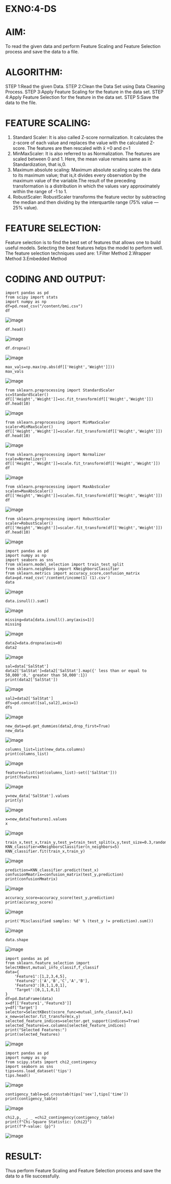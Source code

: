 # EXNO:4-DS
# AIM:
To read the given data and perform Feature Scaling and Feature Selection process and save the
data to a file.
# ALGORITHM:
STEP 1:Read the given Data.
STEP 2:Clean the Data Set using Data Cleaning Process.
STEP 3:Apply Feature Scaling for the feature in the data set.
STEP 4:Apply Feature Selection for the feature in the data set.
STEP 5:Save the data to the file.

# FEATURE SCALING:
1. Standard Scaler: It is also called Z-score normalization. It calculates the z-score of each value and replaces the value with the calculated Z-score. The features are then rescaled with x̄ =0 and σ=1
2. MinMaxScaler: It is also referred to as Normalization. The features are scaled between 0 and 1. Here, the mean value remains same as in Standardization, that is,0.
3. Maximum absolute scaling: Maximum absolute scaling scales the data to its maximum value; that is,it divides every observation by the maximum value of the variable.The result of the preceding transformation is a distribution in which the values vary approximately within the range of -1 to 1.
4. RobustScaler: RobustScaler transforms the feature vector by subtracting the median and then dividing by the interquartile range (75% value — 25% value).

# FEATURE SELECTION:
Feature selection is to find the best set of features that allows one to build useful models. Selecting the best features helps the model to perform well.
The feature selection techniques used are:
1.Filter Method
2.Wrapper Method
3.Embedded Method

# CODING AND OUTPUT:
```
import pandas as pd
from scipy import stats
import numpy as np
df=pd.read_csv("/content/bmi.csv")
df
```
![image](https://github.com/user-attachments/assets/38da07ca-4480-4cd2-91d2-3a10e58d967e)
```
df.head()
```
![image](https://github.com/user-attachments/assets/02811e67-190b-45e6-b8e6-e5b747da8e5b)
```
df.dropna()
```
![image](https://github.com/user-attachments/assets/ef5669aa-d2e1-440a-a62b-f0f8f81a76bd)
```
max_vals=np.max(np.abs(df[['Height','Weight']]))
max_vals
```
![image](https://github.com/user-attachments/assets/db5c9b43-576d-4924-af4f-c1ac3067d5ab)
```
from sklearn.preprocessing import StandardScaler
sc=StandardScaler()
df[['Height','Weight']]=sc.fit_transform(df[['Height','Weight']])
df.head(10)
```
![image](https://github.com/user-attachments/assets/8291e4f2-eba2-46e4-91d7-6cc9b3b3e198)
```
from sklearn.preprocessing import MinMaxScaler
scaler=MinMaxScaler()
df[['Height','Weight']]=scaler.fit_transform(df[['Height','Weight']])
df.head(10)
```
![image](https://github.com/user-attachments/assets/31c75e25-2852-4b4d-a366-84524213bdb6)
```
from sklearn.preprocessing import Normalizer
scale=Normalizer()
df[['Height','Weight']]=scale.fit_transform(df[['Height','Weight']])
df
```
![image](https://github.com/user-attachments/assets/1eed9eef-cc13-4b83-8b3c-be3677080db4)
```
from sklearn.preprocessing import MaxAbsScaler
scalen=MaxAbsScaler()
df[['Height','Weight']]=scalen.fit_transform(df[['Height','Weight']])
df
```
![image](https://github.com/user-attachments/assets/bed6623c-a343-4d63-a593-beef886095a0)
```
from sklearn.preprocessing import RobustScaler
scaler=RobustScaler()
df[['Height','Weight']]=scaler.fit_transform(df[['Height','Weight']])
df.head(10)
```
![image](https://github.com/user-attachments/assets/7ade8c05-3083-428f-afc0-d2b4c7b39b8e)
```
import pandas as pd
import numpy as np
import seaborn as sns
from sklearn.model_selection import train_test_split
from sklearn.neighbors import KNeighborsClassifier
from sklearn.metrics import accuracy_score,confusion_matrix
data=pd.read_csv('/content/income(1) (1).csv')
data
```
![image](https://github.com/user-attachments/assets/401cb4c1-f665-4e21-bee3-06c78af7a5bf)
```
data.isnull().sum()
```
![image](https://github.com/user-attachments/assets/beed9626-c888-4516-be6d-96b75f17d58b)
```
missing=data[data.isnull().any(axis=1)]
missing
```
![image](https://github.com/user-attachments/assets/a8d7f9d5-d3f8-4eef-b945-05db4cf7914b)
```
data2=data.dropna(axis=0)
data2
```
![image](https://github.com/user-attachments/assets/3dd9a570-889d-4dd2-ba25-de2a443f10f6)
```
sal=data['SalStat']
data2['SalStat']=data2['SalStat'].map({' less than or equal to 50,000':0,' greater than 50,000':1})
print(data2['SalStat'])
```
![image](https://github.com/user-attachments/assets/16825fcb-f893-4a6c-b66f-5a1702d3b164)
```
sal2=data2['SalStat']
dfs=pd.concat([sal,sal2],axis=1)
dfs
```
![image](https://github.com/user-attachments/assets/80b2bd45-5998-44a0-a847-55c994c9ddf6)
```
new_data=pd.get_dummies(data2,drop_first=True)
new_data
```
![image](https://github.com/user-attachments/assets/130fdcaf-9eda-438c-9fce-ce64aa2122e4)
```
columns_list=list(new_data.columns)
print(columns_list)
```
![image](https://github.com/user-attachments/assets/17ab51e6-6093-4a7b-970d-fa3e3c776f0f)
```
features=list(set(columns_list)-set(['SalStat']))
print(features)
```
![image](https://github.com/user-attachments/assets/cea9befd-9e6c-4a15-995e-ed3b089e8c73)
```
y=new_data['SalStat'].values
print(y)
```
![image](https://github.com/user-attachments/assets/ac20350f-5858-40ce-99b7-83c14becedcd)
```
x=new_data[features].values
x
```
![image](https://github.com/user-attachments/assets/62fcf631-974e-4245-8770-4d42b408bbb1)
```
train_x,test_x,train_y,test_y=train_test_split(x,y,test_size=0.3,random_state=0)
KNN_classifier=KNeighborsClassifier(n_neighbors=5)
KNN_classifier.fit(train_x,train_y)
```
![image](https://github.com/user-attachments/assets/2cf736f8-09ed-4c16-869c-47f0fe437cbd)
```
prediction=KNN_classifier.predict(test_x)
confusionMmatrix=confusion_matrix(test_y,prediction)
print(confusionMmatrix)
```
![image](https://github.com/user-attachments/assets/23a47c1e-c77f-496f-b660-39e08c42766f)
```
accuracy_score=accuracy_score(test_y,prediction)
print(accuracy_score)
```
![image](https://github.com/user-attachments/assets/0747530e-ed73-4047-ad6e-d49e8607abc2)
```
print('Misclassified samples: %d' % (test_y != prediction).sum())
```
![image](https://github.com/user-attachments/assets/eec1b332-78dc-4d16-acf2-885c2d8af0b4)
```
data.shape
```
![image](https://github.com/user-attachments/assets/06fcf027-37e0-4108-bd92-5f2ca4833ae1)
```
import pandas as pd
from sklearn.feature_selection import SelectKBest,mutual_info_classif,f_classif
data={
    'Feature1':[1,2,3,4,5],
    'Feature2':['A','B','C','A','B'],
    'Feature3':[0,1,1,0,1],
    'Target':[0,1,1,0,1]
}
df=pd.DataFrame(data)
x=df[['Feature1','Feature3']]
y=df['Target']
selector=SelectKBest(score_func=mutual_info_classif,k=1)
x_new=selector.fit_transform(x,y)
selected_feature_indices=selector.get_support(indices=True)
selected_features=x.columns[selected_feature_indices]
print("Selected Features:")
print(selected_features)
```
![image](https://github.com/user-attachments/assets/32fb7d52-24f9-4f58-a561-3a6ba2aefc1c)
```
import pandas as pd
import numpy as np
from scipy.stats import chi2_contingency
import seaborn as sns
tips=sns.load_dataset('tips')
tips.head()
```
![image](https://github.com/user-attachments/assets/656ff68d-d3f2-4f6b-aeb6-92b9cc23eb19)
```
contigency_table=pd.crosstab(tips['sex'],tips['time'])
print(contigency_table)
```
![image](https://github.com/user-attachments/assets/c0d24942-dca5-45b6-a425-06605b50c6af)
```
chi2,p, _, _ =chi2_contingency(contigency_table)
print(f"Chi-Square Statistic: {chi2}")
print(f"P-value: {p}")
```
![image](https://github.com/user-attachments/assets/67c43f52-cb13-489c-8008-1701e2946d77)
# RESULT:
Thus perform Feature Scaling and Feature Selection process and save the data to a file successfully.
